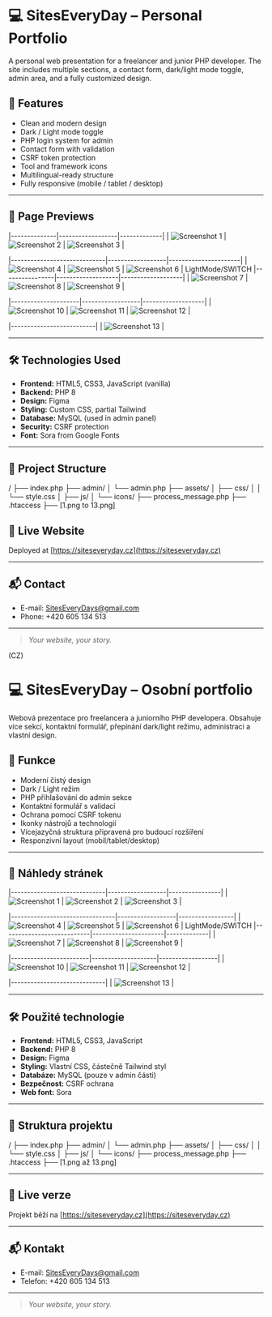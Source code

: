 # 💻 SitesEveryDay – Personal Portfolio

A personal web presentation for a freelancer and junior PHP developer. The site includes multiple sections, a contact form, dark/light mode toggle, admin area, and a fully customized design.

## 🧠 Features

- Clean and modern design
- Dark / Light mode toggle
- PHP login system for admin
- Contact form with validation
- CSRF token protection
- Tool and framework icons
- Multilingual-ready structure
- Fully responsive (mobile / tablet / desktop)

---

## 📸 Page Previews

|--------------|------------------|-------------|
| ![Screenshot 1](./1.png) | ![Screenshot 2](./2.png) | ![Screenshot 3](./3.png) |

|-----------------------------|------------------|----------------------|
| ![Screenshot 4](./4.png) | ![Screenshot 5](./5.png) | ![Screenshot 6](./6.png) |
LightMode/SWITCH
|----------------|-------------------|-------------------|
| ![Screenshot 7](./7.png) | ![Screenshot 8](./8.png) | ![Screenshot 9](./9.png) |

|---------------------|------------------|-------------------|
| ![Screenshot 10](./10.png) | ![Screenshot 11](./11.png) | ![Screenshot 12](./12.png) |

|--------------------------|
| ![Screenshot 13](./13.png) |

---

## 🛠 Technologies Used

- **Frontend:** HTML5, CSS3, JavaScript (vanilla)
- **Backend:** PHP 8
- **Design:** Figma
- **Styling:** Custom CSS, partial Tailwind
- **Database:** MySQL (used in admin panel)
- **Security:** CSRF protection
- **Font:** Sora from Google Fonts

---

## 📁 Project Structure

/
├── index.php
├── admin/
│ └── admin.php
├── assets/
│ ├── css/
│ │ └── style.css
│ ├── js/
│ └── icons/
├── process_message.php
├── .htaccess
├── [1.png to 13.png]


## 🔗 Live Website

Deployed at [https://siteseveryday.cz](https://siteseveryday.cz)

---

## 📬 Contact

- E-mail: SitesEveryDays@gmail.com  
- Phone: +420 605 134 513

---

> *Your website, your story.*


(CZ)
# 💻 SitesEveryDay – Osobní portfolio

Webová prezentace pro freelancera a juniorního PHP developera. Obsahuje více sekcí, kontaktní formulář, přepínání dark/light režimu, administraci a vlastní design.

## 🧠 Funkce

- Moderní čistý design
- Dark / Light režim
- PHP přihlašování do admin sekce
- Kontaktní formulář s validací
- Ochrana pomocí CSRF tokenu
- Ikonky nástrojů a technologií
- Vícejazyčná struktura připravená pro budoucí rozšíření
- Responzivní layout (mobil/tablet/desktop)

---

## 📸 Náhledy stránek

|-----------------------------|------------------|----------------|
| ![Screenshot 1](./1.png)    | ![Screenshot 2](./2.png) | ![Screenshot 3](./3.png) |

|--------------------------------|------------------|-----------------|
| ![Screenshot 4](./4.png)       | ![Screenshot 5](./5.png) | ![Screenshot 6](./6.png) |
LightMode/SWITCH
|---------------------------|----------------------|-------------|
| ![Screenshot 7](./7.png)  | ![Screenshot 8](./8.png) | ![Screenshot 9](./9.png) |

|------------------------|--------------------|------------------|
| ![Screenshot 10](./10.png) | ![Screenshot 11](./11.png) | ![Screenshot 12](./12.png) |

|-----------------------------|
| ![Screenshot 13](./13.png) |

---

## 🛠 Použité technologie

- **Frontend:** HTML5, CSS3, JavaScript 
- **Backend:** PHP 8
- **Design:** Figma
- **Styling:** Vlastní CSS, částečně Tailwind styl
- **Databáze:** MySQL (pouze v admin části)
- **Bezpečnost:** CSRF ochrana
- **Web font:** Sora

---

## 📁 Struktura projektu

/
├── index.php
├── admin/
│ └── admin.php
├── assets/
│ ├── css/
│ │ └── style.css
│ ├── js/
│ └── icons/
├── process_message.php
├── .htaccess
├── [1.png až 13.png]


---

## 🔗 Live verze

Projekt běží na [https://siteseveryday.cz](https://siteseveryday.cz)

---

## 📬 Kontakt

- E-mail: SitesEveryDays@gmail.com  
- Telefon: +420 605 134 513

---

> *Your website, your story.*
